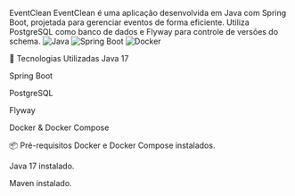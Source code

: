 EventClean
EventClean é uma aplicação desenvolvida em Java com Spring Boot, projetada para gerenciar eventos de forma eficiente. Utiliza PostgreSQL como banco de dados e Flyway para controle de versões do schema.
![Java](https://img.shields.io/badge/Java-21-orange)
![Spring Boot](https://img.shields.io/badge/Spring%20Boot-3.4.4-brightgreen)
![Docker](https://img.shields.io/badge/Docker-✓-blue)

🚀 Tecnologias Utilizadas
Java 17

Spring Boot

PostgreSQL

Flyway

Docker & Docker Compose

📦 Pré-requisitos
Docker e Docker Compose instalados.

Java 17 instalado.

Maven instalado.
